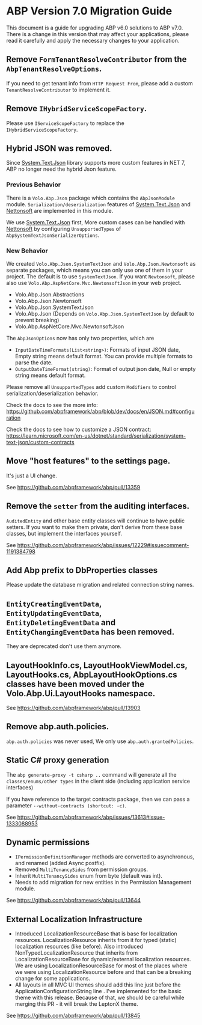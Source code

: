 # ABP Version 7.0 Migration Guide

This document is a guide for upgrading ABP v6.0 solutions to ABP v7.0. There is a change in this version that may affect your applications, please read it carefully and apply the necessary changes to your application.

## Remove `FormTenantResolveContributor` from the `AbpTenantResolveOptions`.

If you need to get tenant info from `HTTP Request From`, please add a custom `TenantResolveContributor` to implement it.

## Remove `IHybridServiceScopeFactory`. 

Please use `IServiceScopeFactory` to replace the `IHybridServiceScopeFactory`.

## Hybrid JSON was removed.

Since [System.Text.Json](https://learn.microsoft.com/en-us/dotnet/standard/serialization/system-text-json/overview) library supports more custom features in NET 7, ABP no longer need the hybrid Json feature.

### Previous Behavior

There is a `Volo.Abp.Json` package which contains the `AbpJsonModule` module.
`Serialization/deserialization` features of [System.Text.Json](https://learn.microsoft.com/en-us/dotnet/standard/serialization/system-text-json/overview) and [Nettonsoft](https://www.newtonsoft.com/json/help/html/SerializingJSON.htm) are implemented in this module.

We use [System.Text.Json](https://learn.microsoft.com/en-us/dotnet/standard/serialization/system-text-json/overview) first,  More custom cases can be handled with [Nettonsoft](https://www.newtonsoft.com/json/help/html/SerializingJSON.htm) by configuring `UnsupportedTypes` of `AbpSystemTextJsonSerializerOptions`.

### New Behavior

We created `Volo.Abp.Json.SystemTextJson` and `Volo.Abp.Json.Newtonsoft` as separate packages, which means you can only use one of them in your project. The default is to use `SystemTextJson`. If you want `Newtonsoft`, please also use `Volo.Abp.AspNetCore.Mvc.NewtonsoftJson` in your web project.

* Volo.Abp.Json.Abstractions 
* Volo.Abp.Json.Newtonsoft
* Volo.Abp.Json.SystemTextJson
* Volo.Abp.Json (Depends on `Volo.Abp.Json.SystemTextJson` by default to prevent breaking)
* Volo.Abp.AspNetCore.Mvc.NewtonsoftJson

The `AbpJsonOptions` now has only two properties, which are

* `InputDateTimeFormats(List<string>)`: Formats of input JSON date, Empty string means default format. You can provide multiple formats to parse the date.
* `OutputDateTimeFormat(string)`: Format of output json date, Null or empty string means default format.

Please remove all `UnsupportedTypes` add custom `Modifiers` to control serialization/deserialization behavior.

Check the docs to see the more info: https://github.com/abpframework/abp/blob/dev/docs/en/JSON.md#configuration

Check the docs to see how to customize a JSON contract: https://learn.microsoft.com/en-us/dotnet/standard/serialization/system-text-json/custom-contracts

## Move "host features" to the settings page.

It's just a UI change.

See https://github.com/abpframework/abp/pull/13359

## Remove the `setter` from the auditing interfaces. 

`AuditedEntity` and other base entity classes will continue to have public setters. If you want to make them private, don't derive from these base classes, but implement the interfaces yourself.

See https://github.com/abpframework/abp/issues/12229#issuecomment-1191384798

## Add Abp prefix to DbProperties classes

Please update the database migration and related connection string names.

## `EntityCreatingEventData`, `EntityUpdatingEventData`, `EntityDeletingEventData` and `EntityChangingEventData` has been removed. 

They are deprecated don't use them anymore.

## LayoutHookInfo.cs, LayoutHookViewModel.cs, LayoutHooks.cs, AbpLayoutHookOptions.cs classes have been moved under the Volo.Abp.Ui.LayoutHooks namespace.

See https://github.com/abpframework/abp/pull/13903

## Remove abp.auth.policies.

`abp.auth.policies` was never used, We only use `abp.auth.grantedPolicies`.

## Static C# proxy generation

The `abp generate-proxy -t csharp ..` command will generate all the `classes/enums/other types` in the client side (including application service interfaces)

If you have reference to the target contracts package, then we can pass a parameter `--without-contracts (shortcut: -c)`.

See https://github.com/abpframework/abp/issues/13613#issue-1333088953

## Dynamic permissions
* `IPermissionDefinitionManager` methods are converted to asynchronous, and renamed (added Async postfix).
* Removed `MultiTenancySides` from permission groups.
* Inherit `MultiTenancySides` enum from byte (default was int).
* Needs to add migration for new entities in the Permission Management module.

See https://github.com/abpframework/abp/pull/13644

## External Localization Infrastructure

* Introduced LocalizationResourceBase that is base for localization resources. LocalizationResource inherits from it for typed (static) localization resources (like before). Also introduced NonTypedLocalizationResource that inherits from LocalizationResourceBase for dynamic/external localization resources. We are using LocalizationResourceBase for most of the places where we were using LocalizationResource before and that can be a breaking change for some applications.
*  All layouts in all MVC UI themes should add this line just before the ApplicationConfigurationString line <script src="~/Abp/ApplicationLocalizationScript?cultureName=@CultureInfo.CurrentUICulture.Name"></script>. I've implemented for the basic theme with this release. Because of that, we should be careful while merging this PR - it will break the LeptonX theme.

See https://github.com/abpframework/abp/pull/13845
